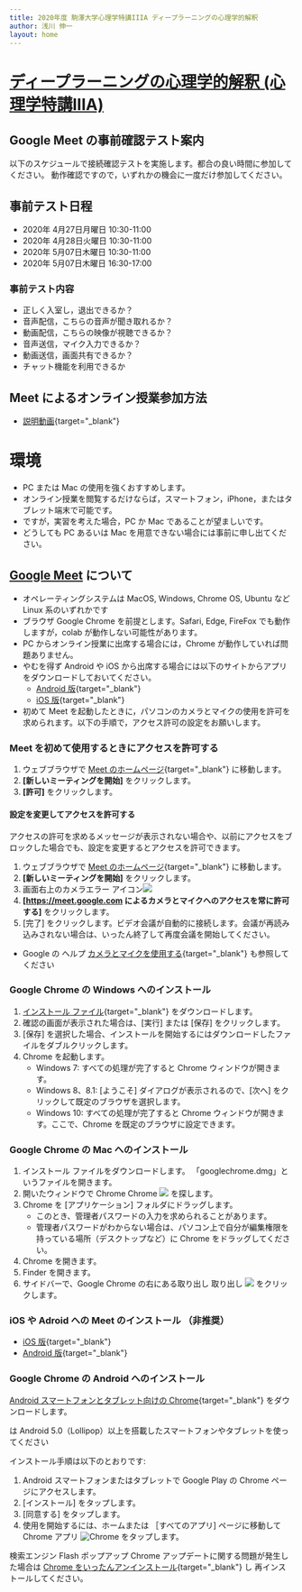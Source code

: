 ```yaml
---
title: 2020年度 駒澤大学心理学特講IIIA ディープラーニングの心理学的解釈
author: 浅川 伸一
layout: home
---
```


# [ディープラーニングの心理学的解釈 (心理学特講IIIA)](https://komazawa-deep-learning.github.io/)

<!--
<div align='right'>
<a href='mailto:educ0233@komazawa-u.ac.jp'>Shin Aasakawa</a>, all rights reserved.<br>
Date: 08/May/2020<br/>
Appache 2.0 license<br/>
</div>

- [事前アンケート](https://forms.gle/sicj1RHCw5Zgs3s56){target="_blank"}
-->


## Google Meet の事前確認テスト案内

以下のスケジュールで接続確認テストを実施します。都合の良い時間に参加してください。
動作確認ですので，いずれかの機会に一度だけ参加してください。

## 事前テスト日程
- 2020年 4月27日月曜日 10:30-11:00
- 2020年 4月28日火曜日 10:30-11:00
- 2020年 5月07日木曜日 10:30-11:00
- 2020年 5月07日木曜日 16:30-17:00

### 事前テスト内容
- 正しく入室し，退出できるか？
- 音声配信，こちらの音声が聞き取れるか？
- 動画配信，こちらの映像が視聴できるか？
- 音声送信，マイク入力できるか？
- 動画送信，画面共有できるか？
- チャット機能を利用できるか

## Meet によるオンライン授業参加方法

- [説明動画](https://drive.google.com/file/d/11QkFN3ybWfL7By6lAiDEGqlhUSUfWy9B/view?usp=sharing){target="_blank"}

# 環境
- PC または Mac の使用を強くおすすめします。
- オンライン授業を閲覧するだけならば，スマートフォン，iPhone，またはタブレット端末で可能です。
- ですが，実習を考えた場合，PC か Mac であることが望ましいです。
- どうしても PC あるいは Mac を用意できない場合には事前に申し出てください。

## [Google Meet](https://meet.google.com/?authuser=1) について
- オペレーティングシステムは MacOS, Windows, Chrome OS, Ubuntu など Linux 系のいずれかです
- ブラウザ Google Chrome を前提とします。Safari, Edge, FireFox でも動作しますが，colab が動作しない可能性があります。
- PC からオンライン授業に出席する場合には，Chrome が動作していれば問題ありません。
- やむを得ず Android や iOS から出席する場合には以下のサイトからアプリをダウンロードしておいてください。
	- [Android 版](https://play.google.com/store/apps/details?id=com.android.chrome&hl=ja){target="_blank"}
	- [iOS 版](https://apps.apple.com/jp/app/google-chrome/id535886823){target="_blank"}
- 初めて Meet を起動したときに，パソコンのカメラとマイクの使用を許可を求められます。以下の手順で，アクセス許可の設定をお願いします。
<!-- https://support.google.com/meet/answer/7317473 -->

### Meet を初めて使用するときにアクセスを許可する
1. ウェブブラウザで [Meet のホームページ](http://meet.google.com/){target="_blank"} に移動します。
2. **[新しいミーティングを開始]** をクリックします。
3. **[許可]** をクリックします。

#### 設定を変更してアクセスを許可する
アクセスの許可を求めるメッセージが表示されない場合や、以前にアクセスをブロックした場合でも、設定を変更するとアクセスを許可できます。

1. ウェブブラウザで [Meet のホームページ](http://meet.google.com/){target="_blank"} に移動します。
2. **[新しいミーティングを開始]** をクリックします。
3. 画面右上のカメラエラー アイコン<img src="https://storage.googleapis.com/support-kms-prod/SNP_027CA8EEFC7373358B16698C073A76946FD2_6067573_en_v0">
4. **[https://meet.google.com によるカメラとマイクへのアクセスを常に許可する]** をクリックします。
5. [完了] をクリックします。ビデオ会議が自動的に接続します。会議が再読み込みされない場合は、いったん終了して再度会議を開始してください。

- Google の ヘルプ [カメラとマイクを使用する](https://support.google.com/chrome/answer/2693767){target="_blank"} も参照してください


### Google Chrome の Windows へのインストール

1. [インストール ファイル](https://www.google.com/chrome/browser/desktop/index.html){target="_blank"} をダウンロードします。
2. 確認の画面が表示された場合は、[実行] または [保存] をクリックします。
3. [保存] を選択した場合、インストールを開始するにはダウンロードしたファイルをダブルクリックします。
4. Chrome を起動します。
	- Windows 7: すべての処理が完了すると Chrome ウィンドウが開きます。
	- Windows 8、8.1: [ようこそ] ダイアログが表示されるので、[次へ] をクリックして既定のブラウザを選択します。
	- Windows 10: すべての処理が完了すると Chrome ウィンドウが開きます。ここで、Chrome を既定のブラウザに設定できます。

### Google Chrome の Mac へのインストール

1. インストール ファイルをダウンロードします。
「googlechrome.dmg」というファイルを開きます。
2. 開いたウィンドウで Chrome Chrome <img src="https://lh3.googleusercontent.com/-20NuyB0WC36P5OvH-HnVwgMQlIRx47n0At3ZLRZuU2UIuXpsDZVhrsFJMW5DQkQVQU=w18-h18"> を探します。
3. Chrome を [アプリケーション] フォルダにドラッグします。
	- このとき、管理者パスワードの入力を求められることがあります。
	- 管理者パスワードがわからない場合は、パソコン上で自分が編集権限を持っている場所（デスクトップなど）に Chrome をドラッグしてください。
4. Chrome を開きます。
5. Finder を開きます。
7. サイドバーで、Google Chrome の右にある取り出し 取り出し <img src="https://lh3.googleusercontent.com/gv4UzxwBWVHxxyY26lRgv7WIeFfZZSSCGe5vUBZdm7ePRpUvmf_5Cs23ZTgETaA2kyU4=w18-h18"> をクリックします。


### iOS や Adroid への Meet のインストール （非推奨）
- [iOS 版](https://itunes.apple.com/us/app/meet/id1013231476?mt=8){target="_blank"}
- [Android 版](https://play.google.com/store/apps/details?id=com.google.android.apps.meetings){target="_blank"}


### Google Chrome の Android へのインストール

[Android スマートフォンとタブレット向けの Chrome](https://play.google.com/store/apps/details?id=com.android.chrome&referrer=utm_source%3Dhelp-center%26utm_medium%3Dhc-answer%26utm_campaign%3Dhelp-center-mg){target="_blank"} をダウンロードします。

は Android 5.0（Lollipop）以上を搭載したスマートフォンやタブレットを使ってください

インストール手順は以下のとおりです:

1. Android スマートフォンまたはタブレットで Google Play の Chrome ページにアクセスします。
2. [インストール] をタップします。
3. [同意する] をタップします。
4. 使用を開始するには、ホームまたは ［すべてのアプリ] ページに移動して Chrome アプリ <img src="https://lh3.googleusercontent.com/-20NuyB0WC36P5OvH-HnVwgMQlIRx47n0At3ZLRZuU2UIuXpsDZVhrsFJMW5DQkQVQU=w18-h18" alt="Chrome"> をタップします。

検索エンジン Flash ポップアップ Chrome アップデートに関する問題が発生した場合は [Chrome をいったんアンインストール](https://support.google.com/chrome/answer/95319){target="_blank"} し 再インストールしてください。
<!-- source: https://support.google.com/chrome/answer/95346?co=GENIE.Platform%3DAndroid&hl=ja&oco=0 -->
